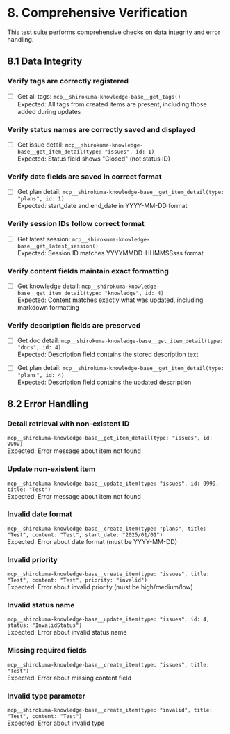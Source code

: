 # 8. Comprehensive Verification

This test suite performs comprehensive checks on data integrity and error handling.

## 8.1 Data Integrity

### Verify tags are correctly registered
- [ ] Get all tags: `mcp__shirokuma-knowledge-base__get_tags()`  
      Expected: All tags from created items are present, including those added during updates

### Verify status names are correctly saved and displayed
- [ ] Get issue detail: `mcp__shirokuma-knowledge-base__get_item_detail(type: "issues", id: 1)`  
      Expected: Status field shows "Closed" (not status ID)

### Verify date fields are saved in correct format
- [ ] Get plan detail: `mcp__shirokuma-knowledge-base__get_item_detail(type: "plans", id: 1)`  
      Expected: start_date and end_date in YYYY-MM-DD format

### Verify session IDs follow correct format
- [ ] Get latest session: `mcp__shirokuma-knowledge-base__get_latest_session()`  
      Expected: Session ID matches YYYYMMDD-HHMMSSsss format

### Verify content fields maintain exact formatting
- [ ] Get knowledge detail: `mcp__shirokuma-knowledge-base__get_item_detail(type: "knowledge", id: 4)`  
      Expected: Content matches exactly what was updated, including markdown formatting

### Verify description fields are preserved
- [ ] Get doc detail: `mcp__shirokuma-knowledge-base__get_item_detail(type: "docs", id: 4)`  
      Expected: Description field contains the stored description text

- [ ] Get plan detail: `mcp__shirokuma-knowledge-base__get_item_detail(type: "plans", id: 4)`  
      Expected: Description field contains the updated description

## 8.2 Error Handling

### Detail retrieval with non-existent ID
`mcp__shirokuma-knowledge-base__get_item_detail(type: "issues", id: 9999)`  
Expected: Error message about item not found

### Update non-existent item
`mcp__shirokuma-knowledge-base__update_item(type: "issues", id: 9999, title: "Test")`  
Expected: Error message about item not found

### Invalid date format
`mcp__shirokuma-knowledge-base__create_item(type: "plans", title: "Test", content: "Test", start_date: "2025/01/01")`  
Expected: Error about date format (must be YYYY-MM-DD)

### Invalid priority
`mcp__shirokuma-knowledge-base__create_item(type: "issues", title: "Test", content: "Test", priority: "invalid")`  
Expected: Error about invalid priority (must be high/medium/low)

### Invalid status name
`mcp__shirokuma-knowledge-base__update_item(type: "issues", id: 4, status: "InvalidStatus")`  
Expected: Error about invalid status name

### Missing required fields
`mcp__shirokuma-knowledge-base__create_item(type: "issues", title: "Test")`  
Expected: Error about missing content field

### Invalid type parameter
`mcp__shirokuma-knowledge-base__create_item(type: "invalid", title: "Test", content: "Test")`  
Expected: Error about invalid type